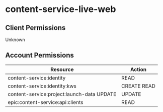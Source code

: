 # content-service-live-web


## Client Permissions
Unknown

## Account Permissions
| Resource | Action |
| -------- | ------ |
| content-service:identity | READ |
| content-service:identity:kws | CREATE READ |
| content-service:project:launch-data UPDATE | UPDATE |
| epic:content-service:api:clients | READ |

